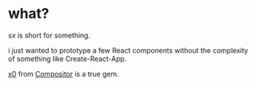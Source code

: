 # what? 

_sx_ is short for something.

i just wanted to prototype a few React components without the complexity of something like Create-React-App. 

[x0](https://github.com/c8r/x0) from [Compositor](https://github.com/c8r) is a true gem.


